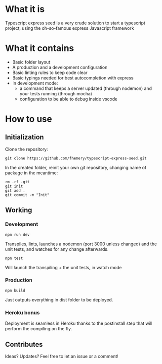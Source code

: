 # What it is

Typescript express seed is a very crude solution to start a typescript project, using the oh-so-famous express Javascript framework

# What it contains

* Basic folder layout
* A production and a development configuration
* Basic linting rules to keep code clear
* Basic typings needed for best autocompletion with express
* In development mode:
    * a command that keeps a server updated (through nodemon) and your tests running (through mocha)
    * configuration to be able to debug inside vscode

# How to use

## Initialization 
Clone the repository:
```
git clone https://github.com/fhemery/typescript-express-seed.git
```

In the created folder, reinit your own git repository, changing name of package in the meantime:
```
rm -rf .git
git init
git add .
git commit -m "Init"
```

## Working

### Development
```
npm run dev
```
Transpiles, lints, launches a nodemon (port 3000 unless changed) and the unit tests, and watches for any change afterwards.

```
npm test
```
Will launch the transpiling + the unit tests, in watch mode

### Production
```
npm build
```
Just outputs everything in dist folder to be deployed.

### Heroku bonus
Deployment is seamless in Heroku thanks to the postinstall step that will perform the compiling on the fly.

## Contributes
Ideas? Updates? Feel free to let an issue or a comment!